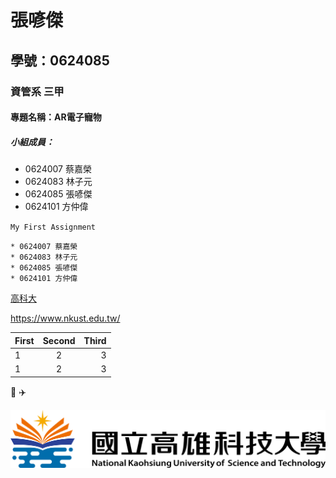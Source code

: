 # 張喭傑

## 學號：0624085

### 資管系 三甲

#### 專題名稱：AR電子寵物

##### 小組成員：
* 0624007 蔡嘉榮
* 0624083 林子元
* 0624085 張喭傑
* 0624101 方仲偉

`My First Assignment`

```
* 0624007 蔡嘉榮
* 0624083 林子元
* 0624085 張喭傑
* 0624101 方仲偉
```

[高科大](https://www.nkust.edu.tw/)

<https://www.nkust.edu.tw/>

|First|Second|Third|
|:------|:------:|------:|
|1|2|3|
|1|2|3|

:pig:
:airplane:

![nkust](nkust.png "高科大 LOGO")

